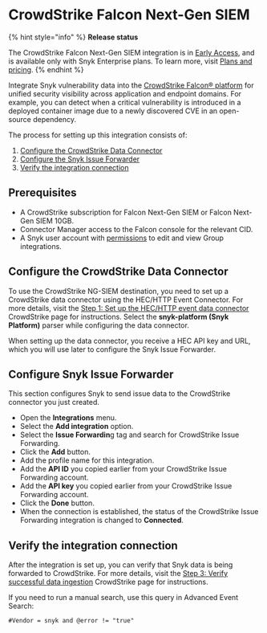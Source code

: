 # CrowdStrike Falcon Next-Gen SIEM

{% hint style="info" %}
**Release status**

The CrowdStrike Falcon Next-Gen SIEM integration is in [Early Access](../../discover-snyk/getting-started/snyk-release-process.md#early-access-features), and is available only with Snyk Enterprise plans. To learn more, visit [Plans and pricing](https://snyk.io/plans/).
{% endhint %}

Integrate Snyk vulnerability data into the [CrowdStrike Falcon® platform](https://www.crowdstrike.com/en-us/platform/next-gen-siem/) for unified security visibility across application and endpoint domains. For example, you can detect when a critical vulnerability is introduced in a deployed container image due to a newly discovered CVE in an open-source dependency.

The process for setting up this integration consists of:

1. [Configure the CrowdStrike Data Connector](crowdstrike-falcon-next-gen-siem.md#configure-the-crowdstrike-data-connector)
2. [Configure the Snyk Issue Forwarder](crowdstrike-falcon-next-gen-siem.md#configure-snyk-issue-forwarder)
3. [Verify the integration connection](crowdstrike-falcon-next-gen-siem.md#verify-the-integration-connection)

## **Prerequisites**

* A CrowdStrike subscription for Falcon Next-Gen SIEM or Falcon Next-Gen SIEM 10GB.
* Connector Manager access to the Falcon console for the relevant CID.
* A Snyk user account with [permissions](https://docs.snyk.io/snyk-platform-administration/user-roles/user-role-management) to edit and view Group integrations.

## Configure the CrowdStrike Data Connector

To use the CrowdStrike NG-SIEM destination, you need to set up a CrowdStrike data connector using the HEC/HTTP Event Connector. For more details, visit the [Step 1: Set up the HEC/HTTP event data connector](https://falcon.us-2.crowdstrike.com/documentation/page/bdded008/hec-http-event-connector-guide) CrowdStrike page for instructions. Select the **snyk-platform (Snyk Platform)** parser while configuring the data connector.

When setting up the data connector, you receive a HEC API key and URL, which you will use later to configure the Snyk Issue Forwarder.

## Configure Snyk Issue Forwarder

This section configures Snyk to send issue data to the CrowdStrike connector you just created.

* Open the **Integrations** menu.
* Select the **Add integration** option.
* Select the **Issue Forwardin**g tag and search for CrowdStrike Issue Forwarding.
* Click the **Add** button.
* Add the profile name for this integration.
* Add the **API ID** you copied earlier from your CrowdStrike Issue Forwarding account.
* Add the **API key** you copied earlier from your CrowdStrike Issue Forwarding account.
* Click the **Done** button.
* When the connection is established, the status of the CrowdStrike Issue Forwarding integration is changed to **Connected**.

## Verify the integration connection

After the integration is set up, you can verify that Snyk data is being forwarded to CrowdStrike. For more details, visit the [Step 3: Verify successful data ingestion](https://falcon.us-2.crowdstrike.com/documentation/page/bdded008/hec-http-event-connector-guide#pb414544) CrowdStrike page for instructions.

If you need to run a manual search, use this query in Advanced Event Search:

```
#Vendor = snyk and @error != "true"
```

